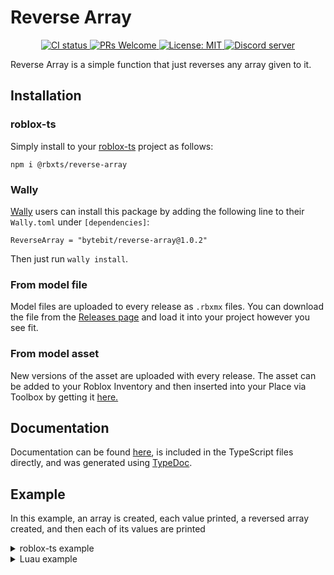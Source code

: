 # Reverse Array
<p align="center">
  <a href="https://github.com/Bytebit-Org/roblox-ReverseArray/actions">
      <img src="https://github.com/Bytebit-Org/roblox-ReverseArray/workflows/CI/badge.svg" alt="CI status" />
  </a>
  <a href="http://makeapullrequest.com">
    <img src="https://img.shields.io/badge/PRs-welcome-blue.svg" alt="PRs Welcome" />
  </a>
  <a href="https://opensource.org/licenses/MIT">
    <img src="https://img.shields.io/badge/License-MIT-blue.svg" alt="License: MIT" />
  </a>
  <a href="https://discord.gg/QEz3v8y">
    <img src="https://img.shields.io/badge/discord-join-7289DA.svg?logo=discord&longCache=true&style=flat" alt="Discord server" />
  </a>
</p>

Reverse Array is a simple function that just reverses any array given to it.

## Installation
### roblox-ts
Simply install to your [roblox-ts](https://roblox-ts.com/) project as follows:
```
npm i @rbxts/reverse-array
```

### Wally
[Wally](https://github.com/UpliftGames/wally/) users can install this package by adding the following line to their `Wally.toml` under `[dependencies]`:
```
ReverseArray = "bytebit/reverse-array@1.0.2"
```

Then just run `wally install`.

### From model file
Model files are uploaded to every release as `.rbxmx` files. You can download the file from the [Releases page](https://github.com/Bytebit-Org/roblox-ReverseArray/releases) and load it into your project however you see fit.

### From model asset
New versions of the asset are uploaded with every release. The asset can be added to your Roblox Inventory and then inserted into your Place via Toolbox by getting it [here.](https://www.roblox.com/library/1234567890/Reverse-Array-Package)

## Documentation
Documentation can be found [here](https://github.com/Bytebit-Org/roblox-ReverseArray/tree/master/docs), is included in the TypeScript files directly, and was generated using [TypeDoc](https://typedoc.org/).

## Example
In this example, an array is created, each value printed, a reversed array created, and then each of its values are printed

<details>
  <summary>roblox-ts example</summary>

  ```ts
  import { reverseArray } from "@rbxts/reverse-array";

  const forwardArray = [1, 2, 3, 4];
  for (const value of forwardArray) {
    print(value)
  }

  const backwardArray = reverseArray(forwardArray);
  for (const value of backwardArray) {
    print(value)
  }
  ```
</details>

<details>
  <summary>Luau example</summary>

  ```lua
  local reverseArray = require(path.to.modules["reverse-array"]).reverseArray

  local forwardArray = [1, 2, 3, 4]
  for _, value in ipairs(forwardArray)
    print(value)
  end

  local backwardArray = reverseArray(forwardArray)
  for _, value in ipairs(backwardArray)
    print(value)
  end
  ```
</details>
